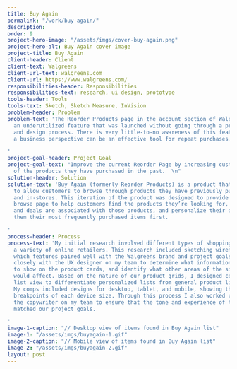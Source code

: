 ```yaml
---
title: Buy Again
permalink: "/work/buy-again/"
description: 
order: 9
project-hero-image: "/assets/imgs/cover-buy-again.png"
project-hero-alt: Buy Again cover image
project-title: Buy Again
client-header: Client
client-text: Walgreens
client-url-text: walgreens.com
client-url: https://www.walgreens.com/
responsibilities-header: Responsibilities
responsibilities-text: research, ui design, prototype
tools-header: Tools
tools-text: Sketch, Sketch Measure, InVision
problem-header: Problem
problem-text: 'The Reorder Products page in the account section of Walgreens.com is
  an underutilized feature that was launched without going through a proper research
  and design process. There is very little-to-no awareness of this feature, and from
  a business perspective can be an effective tool for repeat purchases.

'
project-goal-header: Project Goal
project-goal-text: "Improve the current Reorder Page by increasing customers’ awareness
  of the products they have purchased in the past.  \n"
solution-header: Solution
solution-text: 'Buy Again (formerly Reorder Products) is a product that was created
  to allow customers to browse through products they have previously purchased online
  and in-stores. This iteration of the product was designed to provide an easily digestible
  browse page to help customers find the products they’re looking for, know what savings
  and deals are associated with those products, and personalize their data to show
  them their most frequently purchased items first.

'
process-header: Process
process-text: 'My initial research involved different types of shopping lists from
  a variety of online retailers. This research included sketching wireframes and determining
  which features paired well with the Walgreens brand and project goals. I worked
  closely with the UX designer on my team to determine what information would be useful
  to show on the product cards, and identify what other areas of the site this product
  would affect. Based on the nature of our product grids, I designed comps with a
  list view to differentiate personalized lists from general product lists on Walgreens.com.
  My comps included designs for desktop, tablet, and mobile, showing the different
  breakpoints of each device size. Through this process I also worked closely with
  the copywriter on my team to ensure that the tone and experience of the user flow
  matched our project goals.

'
image-1-caption: "// Desktop view of items found in Buy Again list"
image-1: "/assets/imgs/buyagain-1.gif"
image-2-caption: "// Mobile view of items found in Buy Again list"
image-2: "/assets/imgs/buyagain-2.gif"
layout: post
---
```


